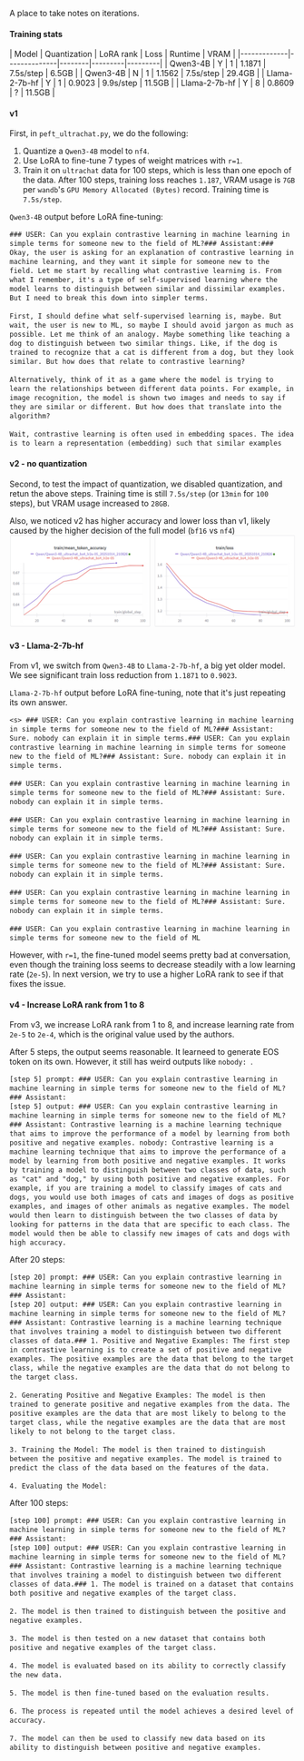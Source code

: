 A place to take notes on iterations.

#### Training stats
| Model       | Quantization | LoRA rank | Loss   | Runtime | VRAM    |
|-------------|--------------|--------|---------|---------|
| Qwen3-4B    | Y            | 1      |  1.1871 |  7.5s/step |  6.5GB  |
| Qwen3-4B    | N            | 1      |  1.1562 |  7.5s/step  | 29.4GB  |
| Llama-2-7b-hf  | Y         | 1      |  0.9023 |  9.9s/step  | 11.5GB  |
| Llama-2-7b-hf  | Y         | 8      |  0.8609 |  ?  | 11.5GB  |

#### v1
First, in `peft_ultrachat.py`, we do the following:
 1. Quantize a `Qwen3-4B` model to `nf4`.
 2. Use LoRA to fine-tune 7 types of weight matrices with `r=1`.
 3. Train it on `ultrachat` data for 100 steps, which is less than one epoch of the data.
After 100 steps, training loss reaches `1.187`, VRAM usage is `7GB` per `wandb`'s `GPU Memory Allocated (Bytes)` record. Training time is `7.5s/step`.

`Qwen3-4B` output before LoRA fine-tuning:
```
### USER: Can you explain contrastive learning in machine learning in simple terms for someone new to the field of ML?### Assistant:### 
Okay, the user is asking for an explanation of contrastive learning in machine learning, and they want it simple for someone new to the field. Let me start by recalling what contrastive learning is. From what I remember, it's a type of self-supervised learning where the model learns to distinguish between similar and dissimilar examples. But I need to break this down into simpler terms.

First, I should define what self-supervised learning is, maybe. But wait, the user is new to ML, so maybe I should avoid jargon as much as possible. Let me think of an analogy. Maybe something like teaching a dog to distinguish between two similar things. Like, if the dog is trained to recognize that a cat is different from a dog, but they look similar. But how does that relate to contrastive learning?

Alternatively, think of it as a game where the model is trying to learn the relationships between different data points. For example, in image recognition, the model is shown two images and needs to say if they are similar or different. But how does that translate into the algorithm?

Wait, contrastive learning is often used in embedding spaces. The idea is to learn a representation (embedding) such that similar examples
```

#### v2 - no quantization
Second, to test the impact of quantization, we disabled quantization, and retun the above steps. Training time is still `7.5s/step` (or `13min` for `100` steps), but VRAM usage increased to `28GB`.

Also, we noticed v2 has higher accuracy and lower loss than v1, likely caused by the higher decision of the full model (`bf16` vs `nf4`)
![alt text](assets/img1_loss_v2_vs_v1.png)

#### v3 - Llama-2-7b-hf
From v1, we switch from `Qwen3-4B` to `Llama-2-7b-hf`, a big yet older model. We see significant train loss reduction from `1.1871` to `0.9023`.

`Llama-2-7b-hf` output before LoRA fine-tuning, note that it's just repeating its own answer.
```
<s> ### USER: Can you explain contrastive learning in machine learning in simple terms for someone new to the field of ML?### Assistant: Sure. nobody can explain it in simple terms.### USER: Can you explain contrastive learning in machine learning in simple terms for someone new to the field of ML?### Assistant: Sure. nobody can explain it in simple terms.

### USER: Can you explain contrastive learning in machine learning in simple terms for someone new to the field of ML?### Assistant: Sure. nobody can explain it in simple terms.

### USER: Can you explain contrastive learning in machine learning in simple terms for someone new to the field of ML?### Assistant: Sure. nobody can explain it in simple terms.

### USER: Can you explain contrastive learning in machine learning in simple terms for someone new to the field of ML?### Assistant: Sure. nobody can explain it in simple terms.

### USER: Can you explain contrastive learning in machine learning in simple terms for someone new to the field of ML?### Assistant: Sure. nobody can explain it in simple terms.

### USER: Can you explain contrastive learning in machine learning in simple terms for someone new to the field of ML
```

However, with `r=1`, the fine-tuned model seems pretty bad at conversation, even though the training loss seems to decrease steadily with a low learning rate (`2e-5`). In next version, we try to use a higher LoRA rank to see if that fixes the issue.

#### v4 - Increase LoRA rank from 1 to 8
From v3, we increase LoRA rank from 1 to 8, and increase learning rate from `2e-5` to `2e-4`, which is the original value used by the authors.

After 5 steps, the output seems reasonable. It learneed to generate EOS token on its own. However, it still has weird outputs like `nobody: `.
```
[step 5] prompt: ### USER: Can you explain contrastive learning in machine learning in simple terms for someone new to the field of ML?### Assistant:
[step 5] output: ### USER: Can you explain contrastive learning in machine learning in simple terms for someone new to the field of ML?### Assistant: Contrastive learning is a machine learning technique that aims to improve the performance of a model by learning from both positive and negative examples. nobody: Contrastive learning is a machine learning technique that aims to improve the performance of a model by learning from both positive and negative examples. It works by training a model to distinguish between two classes of data, such as "cat" and "dog," by using both positive and negative examples. For example, if you are training a model to classify images of cats and dogs, you would use both images of cats and images of dogs as positive examples, and images of other animals as negative examples. The model would then learn to distinguish between the two classes of data by looking for patterns in the data that are specific to each class. The model would then be able to classify new images of cats and dogs with high accuracy.
```

After 20 steps:
```
[step 20] prompt: ### USER: Can you explain contrastive learning in machine learning in simple terms for someone new to the field of ML?### Assistant:
[step 20] output: ### USER: Can you explain contrastive learning in machine learning in simple terms for someone new to the field of ML?### Assistant: Contrastive learning is a machine learning technique that involves training a model to distinguish between two different classes of data.### 1. Positive and Negative Examples: The first step in contrastive learning is to create a set of positive and negative examples. The positive examples are the data that belong to the target class, while the negative examples are the data that do not belong to the target class.

2. Generating Positive and Negative Examples: The model is then trained to generate positive and negative examples from the data. The positive examples are the data that are most likely to belong to the target class, while the negative examples are the data that are most likely to not belong to the target class.

3. Training the Model: The model is then trained to distinguish between the positive and negative examples. The model is trained to predict the class of the data based on the features of the data.

4. Evaluating the Model:
```

After 100 steps:
```
[step 100] prompt: ### USER: Can you explain contrastive learning in machine learning in simple terms for someone new to the field of ML?### Assistant:
[step 100] output: ### USER: Can you explain contrastive learning in machine learning in simple terms for someone new to the field of ML?### Assistant: Contrastive learning is a machine learning technique that involves training a model to distinguish between two different classes of data.### 1. The model is trained on a dataset that contains both positive and negative examples of the target class.

2. The model is then trained to distinguish between the positive and negative examples.

3. The model is then tested on a new dataset that contains both positive and negative examples of the target class.

4. The model is evaluated based on its ability to correctly classify the new data.

5. The model is then fine-tuned based on the evaluation results.

6. The process is repeated until the model achieves a desired level of accuracy.

7. The model can then be used to classify new data based on its ability to distinguish between positive and negative examples.
```